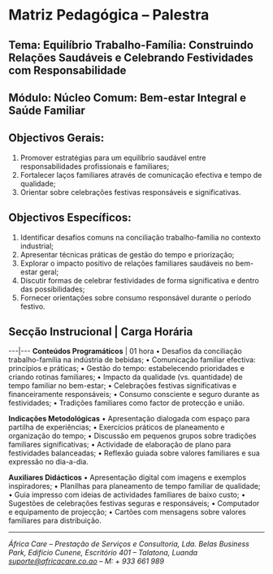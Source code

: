 # Matriz Pedagógica – Palestra

## Tema: Equilíbrio Trabalho-Família: Construindo Relações Saudáveis e Celebrando Festividades com Responsabilidade

## Módulo: Núcleo Comum: Bem-estar Integral e Saúde Familiar

## Objectivos Gerais:

1. Promover estratégias para um equilíbrio saudável entre responsabilidades profissionais e familiares;
2. Fortalecer laços familiares através de comunicação efectiva e tempo de qualidade;
3. Orientar sobre celebrações festivas responsáveis e significativas.

## Objectivos Específicos:

1. Identificar desafios comuns na conciliação trabalho-família no contexto industrial;
2. Apresentar técnicas práticas de gestão do tempo e priorização;
3. Explorar o impacto positivo de relações familiares saudáveis no bem-estar geral;
4. Discutir formas de celebrar festividades de forma significativa e dentro das possibilidades;
5. Fornecer orientações sobre consumo responsável durante o período festivo.

## Secção Instrucional | Carga Horária

---|---
**Conteúdos Programáticos** | 01 hora
• Desafios da conciliação trabalho-família na indústria de bebidas;
• Comunicação familiar efectiva: princípios e práticas;
• Gestão do tempo: estabelecendo prioridades e criando rotinas familiares;
• Impacto da qualidade (vs. quantidade) de tempo familiar no bem-estar;
• Celebrações festivas significativas e financeiramente responsáveis;
• Consumo consciente e seguro durante as festividades;
• Tradições familiares como factor de protecção e união.

**Indicações Metodológicas**
• Apresentação dialogada com espaço para partilha de experiências;
• Exercícios práticos de planeamento e organização do tempo;
• Discussão em pequenos grupos sobre tradições familiares significativas;
• Actividade de elaboração de plano para festividades balanceadas;
• Reflexão guiada sobre valores familiares e sua expressão no dia-a-dia.

**Auxiliares Didácticos**
• Apresentação digital com imagens e exemplos inspiradores;
• Planilhas para planeamento de tempo familiar de qualidade;
• Guia impresso com ideias de actividades familiares de baixo custo;
• Sugestões de celebrações festivas seguras e responsáveis;
• Computador e equipamento de projecção;
• Cartões com mensagens sobre valores familiares para distribuição.

---

_África Care – Prestação de Serviços e Consultoria, Lda._
_Belas Business Park, Edifício Cunene, Escritório 401 – Talatona, Luanda_
*suporte@africacare.co.ao – M: + 933 661 989*
